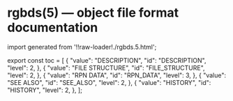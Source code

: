 # rgbds(5) — object file format documentation

import generated from '!!raw-loader!./rgbds.5.html';

<div className="manual-text" dangerouslySetInnerHTML={{ __html: generated }} />

export const toc = [
{
	"value": "DESCRIPTION",
	"id": "DESCRIPTION",
	"level": 2,
},
{
	"value": "FILE STRUCTURE",
	"id": "FILE_STRUCTURE",
	"level": 2,
},
{
	"value": "RPN DATA",
	"id": "RPN_DATA",
	"level": 3,
},
{
	"value": "SEE ALSO",
	"id": "SEE_ALSO",
	"level": 2,
},
{
	"value": "HISTORY",
	"id": "HISTORY",
	"level": 2,
},
];
